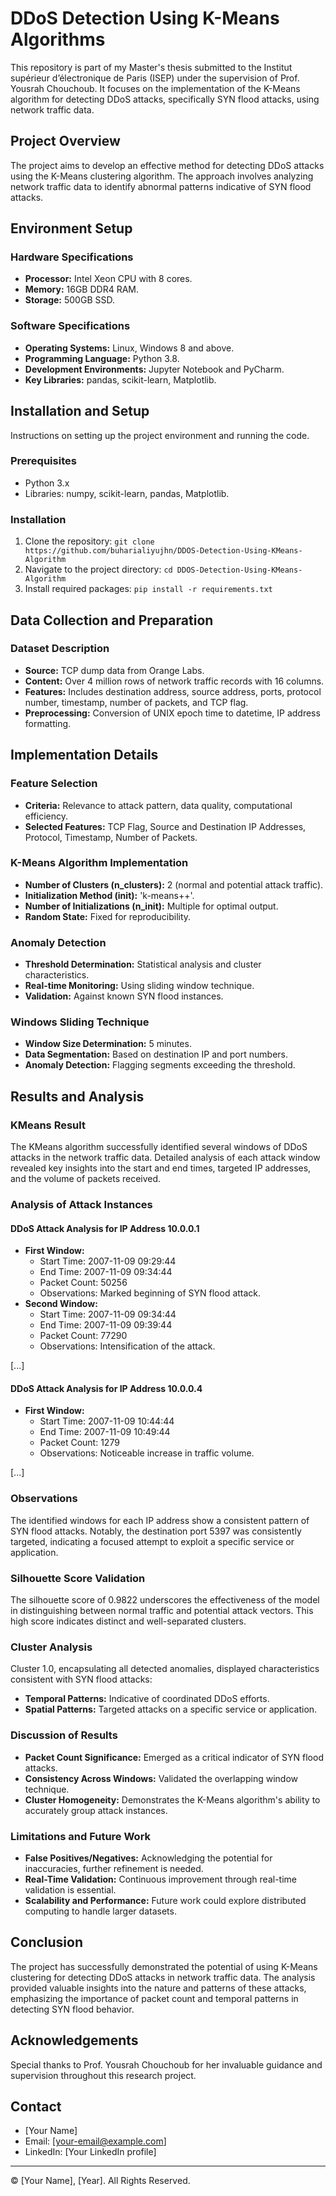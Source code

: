 # DDoS Detection Using K-Means Algorithms

This repository is part of my Master's thesis submitted to the Institut supérieur d’électronique de Paris (ISEP) under the supervision of Prof. Yousrah Chouchoub. It focuses on the implementation of the K-Means algorithm for detecting DDoS attacks, specifically SYN flood attacks, using network traffic data.

## Project Overview

The project aims to develop an effective method for detecting DDoS attacks using the K-Means clustering algorithm. The approach involves analyzing network traffic data to identify abnormal patterns indicative of SYN flood attacks.

## Environment Setup

### Hardware Specifications

- **Processor:** Intel Xeon CPU with 8 cores.
- **Memory:** 16GB DDR4 RAM.
- **Storage:** 500GB SSD.

### Software Specifications

- **Operating Systems:** Linux, Windows 8 and above.
- **Programming Language:** Python 3.8.
- **Development Environments:** Jupyter Notebook and PyCharm.
- **Key Libraries:** pandas, scikit-learn, Matplotlib.

## Installation and Setup

Instructions on setting up the project environment and running the code.

### Prerequisites

- Python 3.x
- Libraries: numpy, scikit-learn, pandas, Matplotlib.

### Installation

1. Clone the repository: `git clone https://github.com/buharialiyujhn/DDOS-Detection-Using-KMeans-Algorithm`
2. Navigate to the project directory: `cd DDOS-Detection-Using-KMeans-Algorithm`
3. Install required packages: `pip install -r requirements.txt`

## Data Collection and Preparation

### Dataset Description

- **Source:** TCP dump data from Orange Labs.
- **Content:** Over 4 million rows of network traffic records with 16 columns.
- **Features:** Includes destination address, source address, ports, protocol number, timestamp, number of packets, and TCP flag.
- **Preprocessing:** Conversion of UNIX epoch time to datetime, IP address formatting.

## Implementation Details

### Feature Selection

- **Criteria:** Relevance to attack pattern, data quality, computational efficiency.
- **Selected Features:** TCP Flag, Source and Destination IP Addresses, Protocol, Timestamp, Number of Packets.

### K-Means Algorithm Implementation

- **Number of Clusters (n_clusters):** 2 (normal and potential attack traffic).
- **Initialization Method (init):** 'k-means++'.
- **Number of Initializations (n_init):** Multiple for optimal output.
- **Random State:** Fixed for reproducibility.

### Anomaly Detection

- **Threshold Determination:** Statistical analysis and cluster characteristics.
- **Real-time Monitoring:** Using sliding window technique.
- **Validation:** Against known SYN flood instances.

### Windows Sliding Technique

- **Window Size Determination:** 5 minutes.
- **Data Segmentation:** Based on destination IP and port numbers.
- **Anomaly Detection:** Flagging segments exceeding the threshold.

## Results and Analysis

### KMeans Result

The KMeans algorithm successfully identified several windows of DDoS attacks in the network traffic data. Detailed analysis of each attack window revealed key insights into the start and end times, targeted IP addresses, and the volume of packets received.

### Analysis of Attack Instances

#### DDoS Attack Analysis for IP Address 10.0.0.1

- **First Window:** 
  - Start Time: 2007-11-09 09:29:44
  - End Time: 2007-11-09 09:34:44
  - Packet Count: 50256
  - Observations: Marked beginning of SYN flood attack.
- **Second Window:** 
  - Start Time: 2007-11-09 09:34:44
  - End Time: 2007-11-09 09:39:44
  - Packet Count: 77290
  - Observations: Intensification of the attack.

[...]

#### DDoS Attack Analysis for IP Address 10.0.0.4

- **First Window:** 
  - Start Time: 2007-11-09 10:44:44
  - End Time: 2007-11-09 10:49:44
  - Packet Count: 1279
  - Observations: Noticeable increase in traffic volume.

[...]

### Observations

The identified windows for each IP address show a consistent pattern of SYN flood attacks. Notably, the destination port 5397 was consistently targeted, indicating a focused attempt to exploit a specific service or application.

### Silhouette Score Validation

The silhouette score of 0.9822 underscores the effectiveness of the model in distinguishing between normal traffic and potential attack vectors. This high score indicates distinct and well-separated clusters.

### Cluster Analysis

Cluster 1.0, encapsulating all detected anomalies, displayed characteristics consistent with SYN flood attacks:

- **Temporal Patterns:** Indicative of coordinated DDoS efforts.
- **Spatial Patterns:** Targeted attacks on a specific service or application.

### Discussion of Results

- **Packet Count Significance:** Emerged as a critical indicator of SYN flood attacks.
- **Consistency Across Windows:** Validated the overlapping window technique.
- **Cluster Homogeneity:** Demonstrates the K-Means algorithm's ability to accurately group attack instances.

### Limitations and Future Work

- **False Positives/Negatives:** Acknowledging the potential for inaccuracies, further refinement is needed.
- **Real-Time Validation:** Continuous improvement through real-time validation is essential.
- **Scalability and Performance:** Future work could explore distributed computing to handle larger datasets.

## Conclusion

The project has successfully demonstrated the potential of using K-Means clustering for detecting DDoS attacks in network traffic data. The analysis provided valuable insights into the nature and patterns of these attacks, emphasizing the importance of packet count and temporal patterns in detecting SYN flood behavior.

## Acknowledgements

Special thanks to Prof. Yousrah Chouchoub for her invaluable guidance and supervision throughout this research project.

## Contact

- [Your Name]
- Email: [your-email@example.com]
- LinkedIn: [Your LinkedIn profile]

---

© [Your Name], [Year]. All Rights Reserved.
